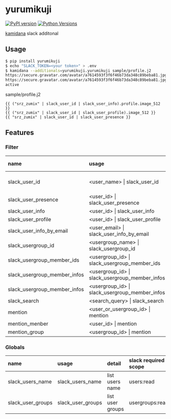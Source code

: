 # yurumikuji

[![PyPI version](https://badge.fury.io/py/yurumikuji.svg)](https://badge.fury.io/py/yurumikuji)
[![Python Versions](https://img.shields.io/pypi/pyversions/wandbox_api.svg)](https://pypi.org/project/yurumikuji/)

[kamidana][] slack additonal

## Usage

```sh
$ pip install yurumikuji
$ echo "SLACK_TOKEN=<your token>" > .env
$ kamidana --additionals=yurumikuji.yurumikuji sample/profile.j2
https://secure.gravatar.com/avatar/a7614593f3f6f46b73da348c89beba81.jpg?s=512&d=https%3A%2F%2Fa.slack-edge.com%2Fdf10d%2Fimg%2Favatars%2Fava_0023-512.png
https://secure.gravatar.com/avatar/a7614593f3f6f46b73da348c89beba81.jpg?s=512&d=https%3A%2F%2Fa.slack-edge.com%2Fdf10d%2Fimg%2Favatars%2Fava_0023-512.png
active
```

sample/profile.j2

```j2
{{ ("srz_zumix" | slack_user_id | slack_user_info).profile.image_512 }}
{{ ("srz_zumix" | slack_user_id | slack_user_profile).image_512 }}
{{ "srz_zumix" | slack_user_id | slack_user_presence }}
```

## Features

### Filter

|name|usage|detail|slack required scope|
|:--|:--|:--|:--|
|slack_user_id|\<user_name\> \| slack_user_id |user name\|real_name\|display_name to user_id|users:read|
|slack_user_presence|\<user_id\> \| slack_user_presence |get user presence|users:read|
|slack_user_info|\<user_id\> \| slack_user_info |get user info|users:read|
|slack_user_profile|\<user_id\> \| slack_user_profile |get user profile|users.profile:read|
|slack_user_info_by_email|\<user_email\> \| slack_user_info_by_email |get user info|users:read.email|
|slack_usergroup_id|\<usergroup_name\> \| slack_usergroup_id |usergroup name to usergroup_id|usergroups:read|
|slack_usergroup_member_ids|\<usergroup_id\> \| slack_usergroup_member_ids |get usergroup member user ids|usergroups:read|
|slack_usergroup_member_infos|\<usergroup_id\> \| slack_usergroup_member_infos |get usergroup member user info|usergroups:read|
|slack_usergroup_member_infos|\<usergroup_id\> \| slack_usergroup_member_infos |get usergroup member user info|usergroups:read|
|slack_search|\<search_query\> \| slack_search | search message |search:read|
|mention|\<user_or_usergroup_id\> \| mention | get user or group mention text ||
|mention_menber|\<user_id\> \| mention | get mention text ||
|mention_group|\<usergroup_id\> \| mention | get group mention text ||

### Globals

|name|usage|detail|slack required scope|
|:--|:--|:--|:--|
|slack_users_name| slack_users_name | list users name |users:read|
|slack_user_groups| slack_user_groups | list user groups |usergroups:read|

[kamidana]:https://github.com/podhmo/kamidana
